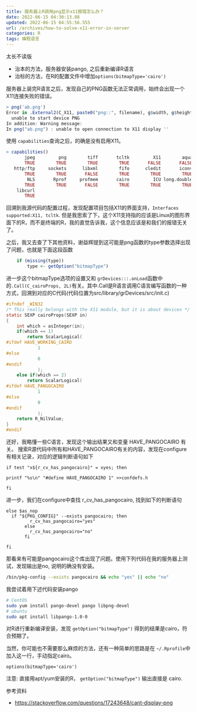 ```yaml
---
title: 服务器上R调用png显示x11报错怎么办？
date: 2022-06-15 04:30:13.88
updated: 2022-06-15 04:55:56.555
url: /archives/how-to-solve-x11-error-in-server
categories: R
tags: 编程语言
---
```



太长不读版

- 治本的方法，服务器安装pango, 之后重新编译R语言
- 治标的方法，在R的配置文件中增加`options(bitmapType='cairo')`

服务器上装完R语言之后，发现自己的PNG函数无法正常调用，始终会出现一个X11连接失败的错误。

```r
> png('ab.png')
Error in .External2(C_X11, paste0("png::", filename), g$width, g$height,  :
  unable to start device PNG
In addition: Warning message:
In png("ab.png") : unable to open connection to X11 display ''
```

使用 `capabilities`查询之后，的确是没有启用X11。

```r
> capabilities()
       jpeg         png        tiff       tcltk         X11        aqua
       TRUE        TRUE        TRUE        TRUE       FALSE       FALSE
   http/ftp     sockets      libxml        fifo      cledit       iconv
       TRUE        TRUE       FALSE        TRUE        TRUE        TRUE
        NLS       Rprof     profmem       cairo         ICU long.double
       TRUE        TRUE       FALSE        TRUE        TRUE        TRUE
    libcurl
       TRUE
```

回溯到我源代码的配置过程，发现配置项目包括X11的界面支持，`Interfaces supported:X11, tcltk`. 但是我思索了下，这个X11支持指的应该是Linux的图形界面下的R，而不是终端的R，我的直觉告诉我，这个信息应该是和我们的报错无关了。

之后，我又去查了下其他资料，谢益辉提到这可能是png函数的type参数选择出现了问题，也就是下面这段函数

```r
    if (missing(type))
        type <- getOption("bitmapType")
```

进一步这个bitmapType选项的设置又和 `grDevices:::.onLoad`函数中的`.Call(C_cairoProps, 2L)`有关。其中.Call是R语言调用C语言编写函数的一种方式，回溯到对应的C代码(代码位置为src/library/grDevices/src/init.c)

```c
#ifndef _WIN32
/* This really belongs with the X11 module, but it is about devices */
static SEXP cairoProps(SEXP in)
{
    int which = asInteger(in);
    if(which == 1)
        return ScalarLogical(
#ifdef HAVE_WORKING_CAIRO
            1
#else
            0
#endif
            );
    else if(which == 2)
        return ScalarLogical(
#ifdef HAVE_PANGOCAIRO
            1
#else
            0
#endif
            );
    return R_NilValue;
}
#endif
```

还好，我略懂一些C语言，发现这个输出结果又和变量 HAVE_PANGOCAIRO 有关。 搜索R源代码中所有和HAVE_PANGOCAIRO有关的内容，发现在configure有相关记录，对应的逻辑判断语句如下

```text
if test "x${r_cv_has_pangocairo}" = xyes; then

printf "%s\n" "#define HAVE_PANGOCAIRO 1" >>confdefs.h

fi
```

进一步，我们在configure中查找 r_cv_has_pangocairo, 找到如下的判断语句

```text
else $as_nop
  if "${PKG_CONFIG}" --exists pangocairo; then
         r_cv_has_pangocairo="yes"
       else
         r_cv_has_pangocairo="no"
       fi

fi
```

那看来有可能是pangocairo这个库出现了问题。使用下列代码在我的服务器上测试，发现输出是no, 说明的确没有安装。

```bash
/bin/pkg-config --exists pangocairo && echo "yes" || echo "no"
```

我尝试着用下述代码安装pango

```bash
# CentOS
sudo yum install pango-devel pango libpng-devel
# ubuntu
sudo apt install libpango-1.0-0
```

对R进行重新编译安装，发现 `getOption("bitmapType")` 得到的结果是cairo，符合预期了。

当然，你可能也不需要那么麻烦的方法，还有一种简单的思路是在 `~/.Rprofile`中加入这一行，手动指定cairo。

```
options(bitmapType='cairo')
```

注意: 直接用apt/yum安装的R， `getOption("bitmapType")` 输出直接是 cairo.

参考资料

- https://stackoverflow.com/questions/17243648/cant-display-png
